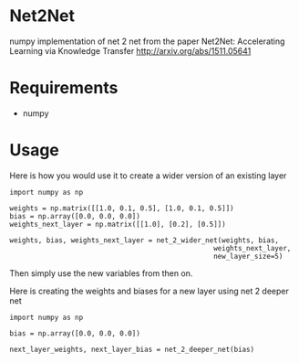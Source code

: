 # Net2Net
numpy implementation of net 2 net from the paper Net2Net: Accelerating Learning via Knowledge Transfer http://arxiv.org/abs/1511.05641

# Requirements
- numpy

# Usage
Here is how you would use it to create a wider version of an existing layer

    import numpy as np
    
    weights = np.matrix([[1.0, 0.1, 0.5], [1.0, 0.1, 0.5]])
    bias = np.array([0.0, 0.0, 0.0])
    weights_next_layer = np.matrix([[1.0], [0.2], [0.5]])
    
    weights, bias, weights_next_layer = net_2_wider_net(weights, bias,
                                                      weights_next_layer,
                                                      new_layer_size=5)
Then simply use the new variables from then on.

Here is creating the weights and biases for a new layer using net 2 deeper net

    import numpy as np
    
    bias = np.array([0.0, 0.0, 0.0])
    
    next_layer_weights, next_layer_bias = net_2_deeper_net(bias)
